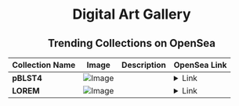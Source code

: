 <div align="center">

# Digital Art Gallery

## Trending Collections on OpenSea

| Collection Name                       | Image                                                                                     | Description                       | OpenSea Link                                                                                          |
|---------------------------------------|-------------------------------------------------------------------------------------------|-----------------------------------|--------------------------------------------------------------------------------------------------------|
| **pBLST4** | ![Image](https://i.seadn.io/s/raw/files/3e193732a2a771ea7435704529a851bc.png?w=500&auto=format?w=200&auto=format) |  | <details><summary>Link</summary>[pBLST4](https://opensea.io/collection/pblst4)</details> |
| **LOREM** | ![Image](https://i.seadn.io/s/raw/files/22dcf07ceb1a29b70eea1897e6e6816d.png?w=500&auto=format?w=200&auto=format) |  | <details><summary>Link</summary>[LOREM](https://opensea.io/collection/lorem-10)</details> |

</div>